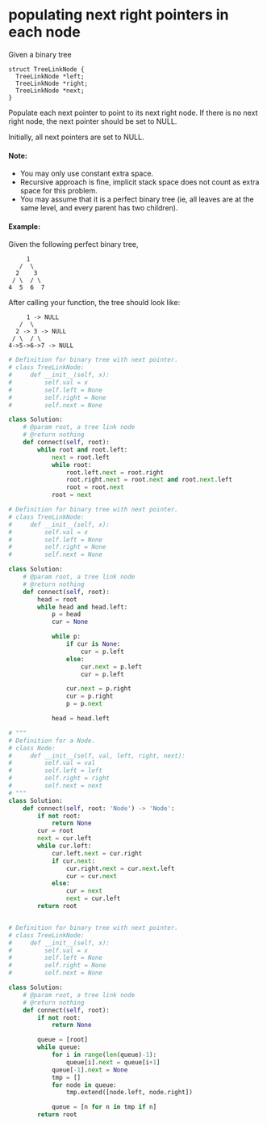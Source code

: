 # populating next right pointers in each node

Given a binary tree
```
struct TreeLinkNode {
  TreeLinkNode *left;
  TreeLinkNode *right;
  TreeLinkNode *next;
}
```
Populate each next pointer to point to its next right node. If there is no next right node, the next pointer should be set to NULL.

Initially, all next pointers are set to NULL.

#### Note:

* You may only use constant extra space.
* Recursive approach is fine, implicit stack space does not count as extra space for this problem.
* You may assume that it is a perfect binary tree (ie, all leaves are at the same level, and every parent has two children).

#### Example:

Given the following perfect binary tree,
```
     1
   /  \
  2    3
 / \  / \
4  5  6  7
```
After calling your function, the tree should look like:
```
     1 -> NULL
   /  \
  2 -> 3 -> NULL
 / \  / \
4->5->6->7 -> NULL
```

```python
# Definition for binary tree with next pointer.
# class TreeLinkNode:
#     def __init__(self, x):
#         self.val = x
#         self.left = None
#         self.right = None
#         self.next = None

class Solution:
    # @param root, a tree link node
    # @return nothing
    def connect(self, root):
        while root and root.left:
            next = root.left
            while root:
                root.left.next = root.right
                root.right.next = root.next and root.next.left
                root = root.next
            root = next
```

```python
# Definition for binary tree with next pointer.
# class TreeLinkNode:
#     def __init__(self, x):
#         self.val = x
#         self.left = None
#         self.right = None
#         self.next = None

class Solution:
    # @param root, a tree link node
    # @return nothing
    def connect(self, root):
        head = root
        while head and head.left:
            p = head
            cur = None

            while p:
                if cur is None:
                    cur = p.left
                else:
                    cur.next = p.left
                    cur = p.left

                cur.next = p.right
                cur = p.right
                p = p.next

            head = head.left
```

```Python
# """
# Definition for a Node.
# class Node:
#     def __init__(self, val, left, right, next):
#         self.val = val
#         self.left = left
#         self.right = right
#         self.next = next
# """
class Solution:
    def connect(self, root: 'Node') -> 'Node':
        if not root:
            return None
        cur = root
        next = cur.left
        while cur.left:
            cur.left.next = cur.right
            if cur.next:
                cur.right.next = cur.next.left
                cur = cur.next
            else:
                cur = next
                next = cur.left
        return root
```

```Python

# Definition for binary tree with next pointer.
# class TreeLinkNode:
#     def __init__(self, x):
#         self.val = x
#         self.left = None
#         self.right = None
#         self.next = None

class Solution:
    # @param root, a tree link node
    # @return nothing
    def connect(self, root):
        if not root:
            return None

        queue = [root]
        while queue:
            for i in range(len(queue)-1):
                queue[i].next = queue[i+1]
            queue[-1].next = None
            tmp = []
            for node in queue:
                tmp.extend([node.left, node.right])

            queue = [n for n in tmp if n]
        return root
```
